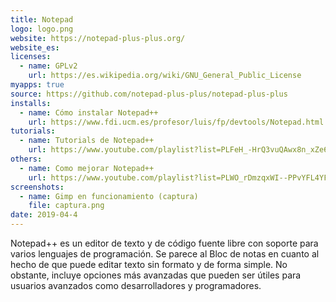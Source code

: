 ```yaml
---
title: Notepad
logo: logo.png
website: https://notepad-plus-plus.org/
website_es: 
licenses:
  - name: GPLv2
    url: https://es.wikipedia.org/wiki/GNU_General_Public_License
myapps: true
source: https://github.com/notepad-plus-plus/notepad-plus-plus
installs:
  - name: Cómo instalar Notepad++
    url: https://www.fdi.ucm.es/profesor/luis/fp/devtools/Notepad.html
tutorials:
  - name: Tutorials de Notepad++
    url: https://www.youtube.com/playlist?list=PLFeH_-HrQ3vuQAwx8n_xZe6xF2lm52UwS
others:
  - name: Como mejorar Notepad++
    url: https://www.youtube.com/playlist?list=PLWO_rDmzqxWI--PPvYFL4YFZR9RkNnmV3
screenshots:
  - name: Gimp en funcionamiento (captura)
    file: captura.png
date: 2019-04-4
---
```


Notepad++ es un editor de texto y de código fuente libre con soporte para varios lenguajes de programación. Se parece al Bloc de notas en cuanto al hecho de que puede editar texto sin formato y de forma simple. No obstante, incluye opciones más avanzadas que pueden ser útiles para usuarios avanzados como desarrolladores y programadores. 

